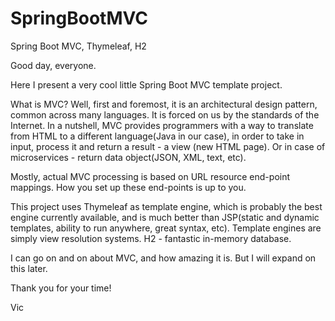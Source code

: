 # SpringBootMVC
Spring Boot MVC, Thymeleaf, H2

Good day, everyone.

Here I present a very cool little Spring Boot MVC template project.

What is MVC? Well, first and foremost, it is an architectural design pattern, common across many languages. It is forced on us by the standards of the Internet. In a nutshell, MVC provides programmers with a way to translate from HTML to a different language(Java in our case), in order to take in input, process it and return a result - a view (new HTML page). Or in case of microservices - return data object(JSON, XML, text, etc).

Mostly, actual MVC processing is based on URL resource end-point mappings. How you set up these end-points is up to you.

This project uses Thymeleaf as template engine, which is probably the best engine currently available, and is much better than JSP(static and dynamic templates, ability to run anywhere, great syntax, etc). Template engines are simply view resolution systems. H2 - fantastic in-memory database.

I can go on and on about MVC, and how amazing it is. But I will expand on this later.

Thank you for your time!

Vic
